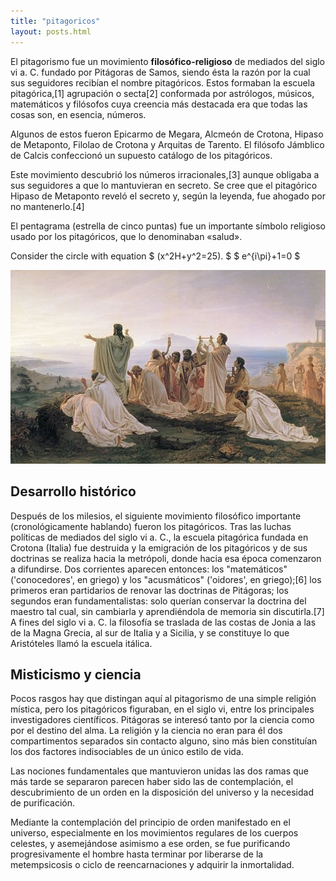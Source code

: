 ```yaml
---
title: "pitagoricos"
layout: posts.html
---
```


El pitagorismo fue un movimiento **filosófico-religioso** de mediados del siglo vi a. C. fundado por Pitágoras de Samos, siendo ésta la razón por la cual sus seguidores recibían el nombre pitagóricos. Estos formaban la escuela pitagórica,[1]​ agrupación o secta[2]​ conformada por astrólogos, músicos, matemáticos y filósofos cuya creencia más destacada era que todas las cosas son, en esencia, números.

Algunos de estos fueron Epicarmo de Megara, Alcmeón de Crotona, Hipaso de Metaponto, Filolao de Crotona y Arquitas de Tarento. El filósofo Jámblico de Calcis confeccionó un supuesto catálogo de los pitagóricos.

Este movimiento descubrió los números irracionales,[3]​ aunque obligaba a sus seguidores a que lo mantuvieran en secreto. Se cree que el pitagórico Hipaso de Metaponto reveló el secreto y, según la leyenda, fue ahogado por no mantenerlo.[4]​

El pentagrama (estrella de cinco puntas) fue un importante símbolo religioso usado por los pitagóricos, que lo denominaban «salud».

Consider the circle with equation $ \(x^2H+y^2=25\). $
$ e^{i\pi}+1=0  $

![pitagoricos](/src/img/pitagoricos.jpg)

## Desarrollo histórico

Después de los milesios, el siguiente movimiento filosófico importante (cronológicamente hablando) fueron los pitagóricos. Tras las luchas políticas de mediados del siglo vi a. C., la escuela pitagórica fundada en Crotona (Italia) fue destruida y la emigración de los pitagóricos y de sus doctrinas se realiza hacia la metrópoli, donde hacia esa época comenzaron a difundirse. Dos corrientes aparecen entonces: los "matemáticos" ('conocedores', en griego) y los "acusmáticos" ('oidores', en griego);[6]​ los primeros eran partidarios de renovar las doctrinas de Pitágoras; los segundos eran fundamentalistas: solo querían conservar la doctrina del maestro tal cual, sin cambiarla y aprendiéndola de memoria sin discutirla.[7]​ A fines del siglo vi a. C. la filosofía se traslada de las costas de Jonia a las de la Magna Grecia, al sur de Italia y a Sicilia, y se constituye lo que Aristóteles llamó la escuela itálica.

## Misticismo y ciencia

Pocos rasgos hay que distingan aquí al pitagorismo de una simple religión mística, pero los pitagóricos figuraban, en el siglo vi, entre los principales investigadores científicos. Pitágoras se interesó tanto por la ciencia como por el destino del alma. La religión y la ciencia no eran para él dos compartimentos separados sin contacto alguno, sino más bien constituían los dos factores indisociables de un único estilo de vida.

Las nociones fundamentales que mantuvieron unidas las dos ramas que más tarde se separaron parecen haber sido las de contemplación, el descubrimiento de un orden en la disposición del universo y la necesidad de purificación.

Mediante la contemplación del principio de orden manifestado en el universo, especialmente en los movimientos regulares de los cuerpos celestes, y asemejándose asimismo a ese orden, se fue purificando progresivamente el hombre hasta terminar por liberarse de la metempsicosis o ciclo de reencarnaciones y adquirir la inmortalidad.
